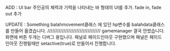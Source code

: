 ADD : UI bar
주인공의 체력과 기력을 나타내는 바 형태의 UI를 추가.
fade in, fade out 추가

UPDATE : Something
balahmovement클래스 에 있던 hp변수를 balahdata클래스를 만들어 옮겼습니다.
/////////////////////////////////
gamemanager 결국 안썼습니다.
화면에 버튼 두개는 디버그 용입니다.
패널로 페이드인아웃 구현했으며 패널은 페이드 인아웃 진행될때만 setactive(true)로 만들어서 진행합니다.

